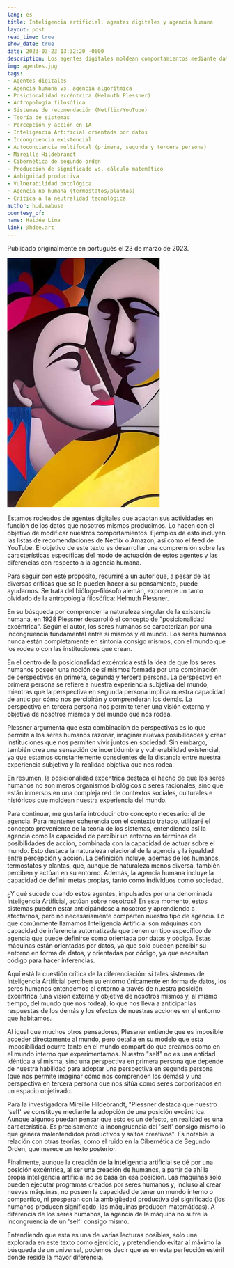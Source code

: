```yaml
---
lang: es
title: Inteligencia artificial, agentes digitales y agencia humana
layout: post
read_time: true
show_date: true
date: 2023-03-23 13:32:20 -0600
description: Los agentes digitales moldean comportamientos mediante datos, pero carecen de la "posicionalidad excéntrica" humana: esa autoimagen multifacética (subjetiva, social y objetiva) que genera ambigüedad creativa, incertidumbre y significado, inexistentes en el funcionamento estatístico de la IA.
img: agentes.jpg
tags:
- Agentes digitales  
- Agencia humana vs. agencia algorítmica  
- Posicionalidad excéntrica (Helmuth Plessner)  
- Antropología filosófica  
- Sistemas de recomendación (Netflix/YouTube)  
- Teoría de sistemas  
- Percepción y acción en IA  
- Inteligencia Artificial orientada por datos  
- Incongruencia existencial  
- Autoconciencia multifocal (primera, segunda y tercera persona)  
- Mireille Hildebrandt  
- Cibernética de segundo orden  
- Producción de significado vs. cálculo matemático  
- Ambiguidad productiva  
- Vulnerabilidad ontológica  
- Agencia no humana (termostatos/plantas)  
- Crítica a la neutralidad tecnológica  
author: h.d.mabuse
courtesy_of: 
name: Haidée Lima
link: @hdee.art
---
```


Publicado originalmente en portugués el 23 de marzo de 2023.  

![](./assets/img/agentes.jpg)

Estamos rodeados de agentes digitales que adaptan sus actividades en función de los datos que nosotros mismos producimos. Lo hacen con el objetivo de modificar nuestros comportamientos. Ejemplos de esto incluyen las listas de recomendaciones de Netflix o Amazon, así como el feed de YouTube. El objetivo de este texto es desarrollar una comprensión sobre las características específicas del modo de actuación de estos agentes y las diferencias con respecto a la agencia humana.

Para seguir con este propósito, recurriré a un autor que, a pesar de las diversas críticas que se le pueden hacer a su pensamiento, puede ayudarnos. Se trata del biólogo-filósofo alemán, exponente un tanto olvidado de la antropología filosófica: Helmuth Plessner.

En su búsqueda por comprender la naturaleza singular de la existencia humana, en 1928 Plessner desarrolló el concepto de "posicionalidad excéntrica". Según el autor, los seres humanos se caracterizan por una incongruencia fundamental entre sí mismos y el mundo. Los seres humanos nunca están completamente en sintonía consigo mismos, con el mundo que los rodea o con las instituciones que crean.

En el centro de la posicionalidad excéntrica está la idea de que los seres humanos poseen una noción de sí mismos formada por una combinación de perspectivas en primera, segunda y tercera persona. La perspectiva en primera persona se refiere a nuestra experiencia subjetiva del mundo, mientras que la perspectiva en segunda persona implica nuestra capacidad de anticipar cómo nos percibirán y comprenderán los demás. La perspectiva en tercera persona nos permite tener una visión externa y objetiva de nosotros mismos y del mundo que nos rodea.

Plessner argumenta que esta combinación de perspectivas es lo que permite a los seres humanos razonar, imaginar nuevas posibilidades y crear instituciones que nos permiten vivir juntos en sociedad. Sin embargo, también crea una sensación de incertidumbre y vulnerabilidad existencial, ya que estamos constantemente conscientes de la distancia entre nuestra experiencia subjetiva y la realidad objetiva que nos rodea.

En resumen, la posicionalidad excéntrica destaca el hecho de que los seres humanos no son meros organismos biológicos o seres racionales, sino que están inmersos en una compleja red de contextos sociales, culturales e históricos que moldean nuestra experiencia del mundo.

Para continuar, me gustaría introducir otro concepto necesario: el de agencia. Para mantener coherencia con el contexto tratado, utilizaré el concepto proveniente de la teoría de los sistemas, entendiendo así la agencia como la capacidad de percibir un entorno en términos de posibilidades de acción, combinada con la capacidad de actuar sobre el mundo. Esto destaca la naturaleza relacional de la agencia y la igualdad entre percepción y acción. La definición incluye, además de los humanos, termostatos y plantas, que, aunque de naturaleza menos diversa, también perciben y actúan en su entorno. Además, la agencia humana incluye la capacidad de definir metas propias, tanto como individuos como sociedad.

¿Y qué sucede cuando estos agentes, impulsados por una denominada Inteligencia Artificial, actúan sobre nosotros? En este momento, estos sistemas pueden estar anticipándose a nosotros y aprendiendo a afectarnos, pero no necesariamente comparten nuestro tipo de agencia. Lo que comúnmente llamamos Inteligencia Artificial son máquinas con capacidad de inferencia automatizada que tienen un tipo específico de agencia que puede definirse como orientada por datos y código. Estas máquinas están orientadas por datos, ya que solo pueden percibir su entorno en forma de datos, y orientadas por código, ya que necesitan código para hacer inferencias.

Aquí está la cuestión crítica de la diferenciación: si tales sistemas de Inteligencia Artificial perciben su entorno únicamente en forma de datos, los seres humanos entendemos el entorno a través de nuestra posición excéntrica (una visión externa y objetiva de nosotros mismos y, al mismo tiempo, del mundo que nos rodea), lo que nos lleva a anticipar las respuestas de los demás y los efectos de nuestras acciones en el entorno que habitamos.

Al igual que muchos otros pensadores, Plessner entiende que es imposible acceder directamente al mundo, pero detalla en su modelo que esta imposibilidad ocurre tanto en el mundo compartido que creamos como en el mundo interno que experimentamos. Nuestro "self" no es una entidad idéntica a sí misma, sino una perspectiva en primera persona que depende de nuestra habilidad para adoptar una perspectiva en segunda persona (que nos permite imaginar cómo nos comprenden los demás) y una perspectiva en tercera persona que nos sitúa como seres corporizados en un espacio objetivado.

Para la investigadora Mireille Hildebrandt, "Plessner destaca que nuestro 'self' se constituye mediante la adopción de una posición excéntrica. Aunque algunos puedan pensar que esto es un defecto, en realidad es una característica. Es precisamente la incongruencia del 'self' consigo mismo lo que genera malentendidos productivos y saltos creativos". Es notable la relación con otras teorías, como el ruido en la Cibernética de Segundo Orden, que merece un texto posterior.

Finalmente, aunque la creación de la inteligencia artificial se dé por una posición excéntrica, al ser una creación de humanos, a partir de ahí la propia inteligencia artificial no se basa en esa posición. Las máquinas solo pueden ejecutar programas creados por seres humanos y, incluso al crear nuevas máquinas, no poseen la capacidad de tener un mundo interno o compartido, ni prosperan con la ambigüedad productiva del significado (los humanos producen significado, las máquinas producen matemáticas). A diferencia de los seres humanos, la agencia de la máquina no sufre la incongruencia de un 'self' consigo mismo.

Entendiendo que esta es una de varias lecturas posibles, solo una explorada en este texto como ejercicio, y pretendiendo evitar al máximo la búsqueda de un universal, podemos decir que es en esta perfección estéril donde reside la mayor diferencia.
